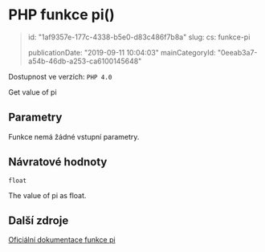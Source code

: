 PHP funkce pi()
===============

> id: "1af9357e-177c-4338-b5e0-d83c486f7b8a"
> slug:
> 	cs: funkce-pi
>
> publicationDate: "2019-09-11 10:04:03"
> mainCategoryId: "0eeab3a7-a54b-46db-a253-ca6100145648"

Dostupnost ve verzích: `PHP 4.0`

Get value of pi


Parametry
--------------

Funkce nemá žádné vstupní parametry.

Návratové hodnoty
----------------

`float`

The value of pi as float.

Další zdroje
------------

[Oficiální dokumentace funkce pi](https://www.php.net/manual/en/function.pi.php)
